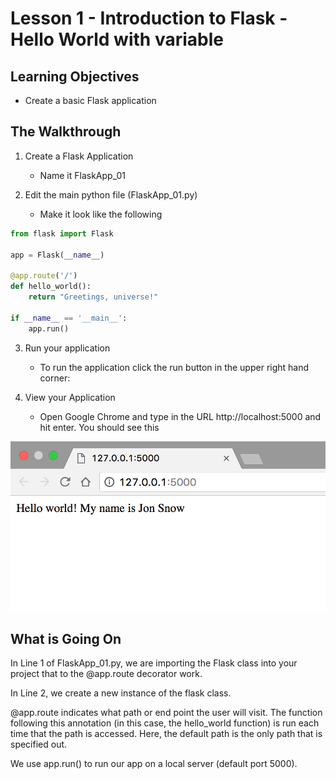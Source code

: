 # Lesson 1 - Introduction to Flask - Hello World with variable

## Learning Objectives
* Create a basic Flask application

## The Walkthrough
1. Create a Flask Application
	* Name it FlaskApp_01

2. Edit the main python file (FlaskApp_01.py)
	* Make it look like the following

```python
from flask import Flask

app = Flask(__name__)

@app.route('/')
def hello_world():
    return "Greetings, universe!"

if __name__ == '__main__':
    app.run()
```

3. Run your application
	* To run the application click the run button in the upper right hand corner:

4. View your Application
	* Open Google Chrome and type in the URL http://localhost:5000 and hit enter. You should see this

![Running your first Flask Application](img/lesson01.png)

## What is Going On

In Line 1 of FlaskApp_01.py, we are importing the Flask class into your project that to the @app.route decorator work.

In Line 2, we create a new instance of the flask class. 

@app.route indicates what path or end point the user will visit. The function following this annotation (in this case, the hello_world function) is run each time that the path is accessed.
Here, the default path is the only path that is specified out.

We use app.run() to run our app on a local server (default port 5000).

